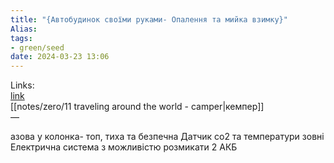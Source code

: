 ```yaml
---
title: "{Автобудинок своїми руками- Опалення та мийка взимку}"
Alias: 
tags:
- green/seed
date: 2024-03-23 13:06
---
```

Links:  
[link](https://youtu.be/JGKpK524Qr0?si=sXoHJlOYNxHIFSVU&t=1)  
[[notes/zero/11 traveling around the world - camper|кемпер]]  
—

азова у колонка- топ, тиха та безпечна Датчик со2 та температури зовні Електрична система з можливістю розмикати 2 АКБ